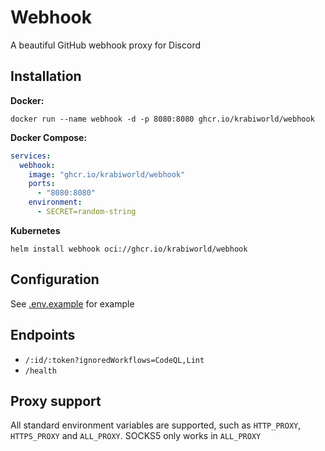 # Webhook

A beautiful GitHub webhook proxy for Discord

## Installation

**Docker:**

```shell
docker run --name webhook -d -p 8080:8080 ghcr.io/krabiworld/webhook
```

**Docker Compose:**

```yaml
services:
  webhook:
    image: "ghcr.io/krabiworld/webhook"
    ports:
      - "8080:8080"
    environment:
      - SECRET=random-string
```

**Kubernetes**

```shell
helm install webhook oci://ghcr.io/krabiworld/webhook
```

## Configuration

See [.env.example](.env.example) for example

## Endpoints

- `/:id/:token?ignoredWorkflows=CodeQL,Lint`
- `/health`

## Proxy support

All standard environment variables are supported, such as `HTTP_PROXY`, `HTTPS_PROXY` and `ALL_PROXY`. SOCKS5 only works in `ALL_PROXY`
